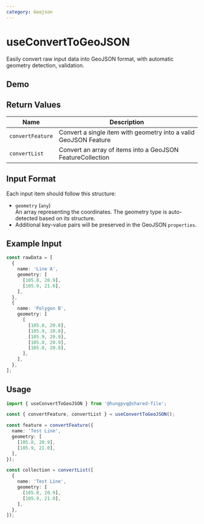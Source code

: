```yaml
---
category: Geojson
---
```


<script setup>
import Demo from './demo.vue'
</script>

# useConvertToGeoJSON

<FunctionInfo :frontmatter="$frontmatter" package="Share - File" fn="useConvertToGeoJSON" />
Easily convert raw input data into GeoJSON format, with automatic geometry detection, validation.

## Demo

<DemoContainer>
  <Demo />
</DemoContainer>

## Return Values

| Name             | Description                                                      |
| ---------------- | ---------------------------------------------------------------- |
| `convertFeature` | Convert a single item with geometry into a valid GeoJSON Feature |
| `convertList`    | Convert an array of items into a GeoJSON FeatureCollection       |

## Input Format

Each input item should follow this structure:

- `geometry` (`any`)  
  An array representing the coordinates. The geometry type is auto-detected based on its structure.
- Additional key-value pairs will be preserved in the GeoJSON `properties`.

## Example Input

```ts
const rawData = [
  {
    name: 'Line A',
    geometry: [
      [105.8, 20.9],
      [105.9, 21.0],
    ],
  },
  {
    name: 'Polygon B',
    geometry: [
      [
        [105.8, 20.8],
        [105.9, 20.8],
        [105.9, 20.9],
        [105.8, 20.9],
        [105.8, 20.8],
      ],
    ],
  },
];
```

## Usage

```ts
import { useConvertToGeoJSON } from '@hungpvq@shared-file';

const { convertFeature, convertList } = useConvertToGeoJSON();

const feature = convertFeature({
  name: 'Test Line',
  geometry: [
    [105.8, 20.9],
    [105.9, 21.0],
  ],
});

const collection = convertList([
  {
    name: 'Test Line',
    geometry: [
      [105.8, 20.9],
      [105.9, 21.0],
    ],
  },
]);
```
